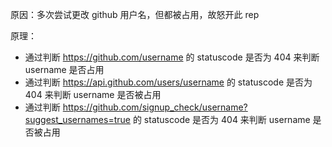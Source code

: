 原因：多次尝试更改 github 用户名，但都被占用，故怒开此 rep

原理：

* 通过判断 https://github.com/username 的 statuscode 是否为 404 来判断 username 是否占用
* 通过判断 https://api.github.com/users/username 的 statuscode 是否为 404 来判断 username 是否被占用
* 通过判断 https://github.com/signup_check/username?suggest_usernames=true 的 statuscode 是否为 404 来判断 username 是否被占用